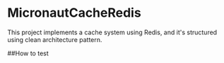 # MicronautCacheRedis

This project implements a cache system using Redis, and it's structured using clean architecture pattern.

##How to test

